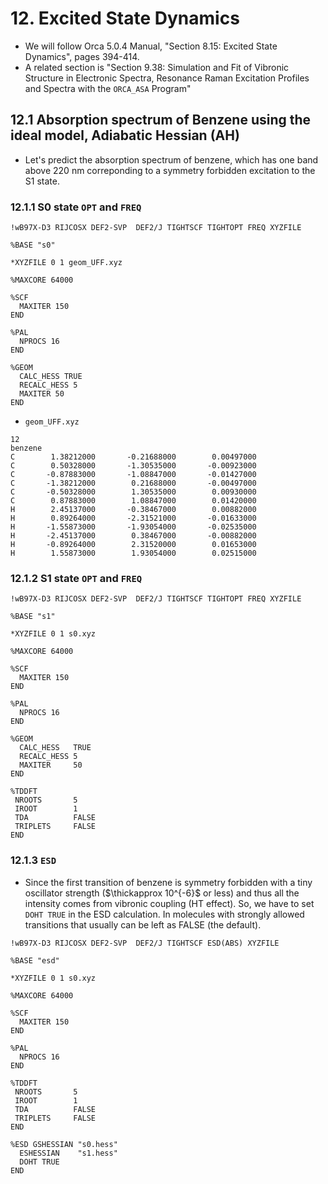 # 12. Excited State Dynamics

- We will follow Orca 5.0.4 Manual, "Section 8.15: Excited State Dynamics", pages 394-414.
- A related section is "Section 9.38: Simulation and Fit of Vibronic Structure in Electronic Spectra, Resonance Raman Excitation Profiles and Spectra with the `ORCA_ASA` Program"

## 12.1 Absorption spectrum of Benzene using the ideal model, Adiabatic Hessian (AH)
- Let's predict the absorption spectrum of benzene, which has one band above 220 nm correponding to a symmetry forbidden excitation to the S1 state. 
 
### 12.1.1 S0 state `OPT` and `FREQ`
```
!wB97X-D3 RIJCOSX DEF2-SVP  DEF2/J TIGHTSCF TIGHTOPT FREQ XYZFILE

%BASE "s0"

*XYZFILE 0 1 geom_UFF.xyz

%MAXCORE 64000

%SCF
  MAXITER 150
END

%PAL
  NPROCS 16
END

%GEOM
  CALC_HESS TRUE
  RECALC_HESS 5
  MAXITER 50
END
```

* `geom_UFF.xyz`
```
12
benzene
C        1.38212000       -0.21688000        0.00497000
C        0.50328000       -1.30535000       -0.00923000
C       -0.87883000       -1.08847000       -0.01427000
C       -1.38212000        0.21688000       -0.00497000
C       -0.50328000        1.30535000        0.00930000
C        0.87883000        1.08847000        0.01420000
H        2.45137000       -0.38467000        0.00882000
H        0.89264000       -2.31521000       -0.01633000
H       -1.55873000       -1.93054000       -0.02535000
H       -2.45137000        0.38467000       -0.00882000
H       -0.89264000        2.31520000        0.01653000
H        1.55873000        1.93054000        0.02515000
```

### 12.1.2 S1 state `OPT` and `FREQ`
```
!wB97X-D3 RIJCOSX DEF2-SVP  DEF2/J TIGHTSCF TIGHTOPT FREQ XYZFILE

%BASE "s1"

*XYZFILE 0 1 s0.xyz

%MAXCORE 64000

%SCF
  MAXITER 150
END

%PAL
  NPROCS 16
END

%GEOM
  CALC_HESS   TRUE
  RECALC_HESS 5
  MAXITER     50
END

%TDDFT
 NROOTS       5
 IROOT        1
 TDA          FALSE
 TRIPLETS     FALSE
END
```

### 12.1.3 `ESD`
- Since the first transition of benzene is symmetry forbidden with a tiny oscillator strength ($\thickapprox 10^{-6}$ or less) and thus all the intensity comes from vibronic coupling (HT effect). So, we have to set `DOHT TRUE` in the ESD calculation. In molecules with strongly allowed transitions that usually can be left as FALSE (the default). 
```
!wB97X-D3 RIJCOSX DEF2-SVP  DEF2/J TIGHTSCF ESD(ABS) XYZFILE

%BASE "esd"

*XYZFILE 0 1 s0.xyz

%MAXCORE 64000

%SCF
  MAXITER 150
END

%PAL
  NPROCS 16
END

%TDDFT
 NROOTS       5
 IROOT        1
 TDA          FALSE
 TRIPLETS     FALSE
END

%ESD GSHESSIAN "s0.hess"
  ESHESSIAN    "s1.hess"
  DOHT TRUE
END
```
